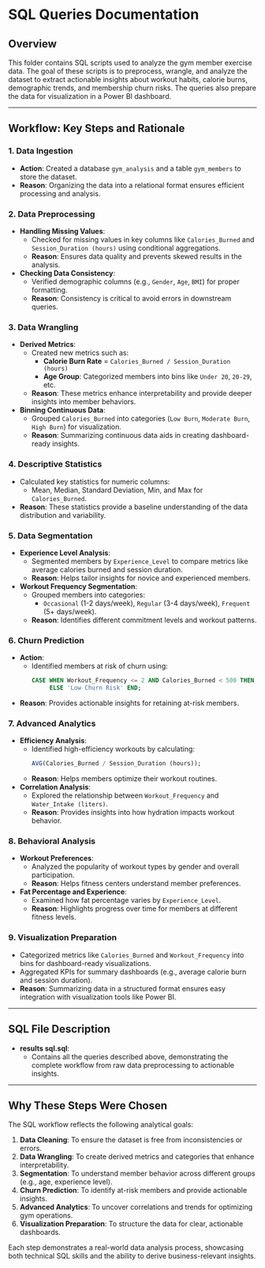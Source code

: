 # SQL Queries Documentation

## Overview
This folder contains SQL scripts used to analyze the gym member exercise data. The goal of these scripts is to preprocess, wrangle, and analyze the dataset to extract actionable insights about workout habits, calorie burns, demographic trends, and membership churn risks. The queries also prepare the data for visualization in a Power BI dashboard.

---

## Workflow: Key Steps and Rationale

### 1. Data Ingestion
- **Action**: Created a database `gym_analysis` and a table `gym_members` to store the dataset.
- **Reason**: Organizing the data into a relational format ensures efficient processing and analysis.

### 2. Data Preprocessing
- **Handling Missing Values**:
  - Checked for missing values in key columns like `Calories_Burned` and `Session_Duration (hours)` using conditional aggregations.
  - **Reason**: Ensures data quality and prevents skewed results in the analysis.
- **Checking Data Consistency**:
  - Verified demographic columns (e.g., `Gender`, `Age`, `BMI`) for proper formatting.
  - **Reason**: Consistency is critical to avoid errors in downstream queries.

### 3. Data Wrangling
- **Derived Metrics**:
  - Created new metrics such as:
    - **Calorie Burn Rate** = `Calories_Burned / Session_Duration (hours)`
    - **Age Group**: Categorized members into bins like `Under 20`, `20-29`, etc.
  - **Reason**: These metrics enhance interpretability and provide deeper insights into member behaviors.
- **Binning Continuous Data**:
  - Grouped `Calories_Burned` into categories (`Low Burn`, `Moderate Burn`, `High Burn`) for visualization.
  - **Reason**: Summarizing continuous data aids in creating dashboard-ready insights.

### 4. Descriptive Statistics
- Calculated key statistics for numeric columns:
  - Mean, Median, Standard Deviation, Min, and Max for `Calories_Burned`.
- **Reason**: These statistics provide a baseline understanding of the data distribution and variability.

### 5. Data Segmentation
- **Experience Level Analysis**:
  - Segmented members by `Experience_Level` to compare metrics like average calories burned and session duration.
  - **Reason**: Helps tailor insights for novice and experienced members.
- **Workout Frequency Segmentation**:
  - Grouped members into categories:
    - `Occasional` (1-2 days/week), `Regular` (3-4 days/week), `Frequent` (5+ days/week).
  - **Reason**: Identifies different commitment levels and workout patterns.

### 6. Churn Prediction
- **Action**:
  - Identified members at risk of churn using:
    ```sql
    CASE WHEN Workout_Frequency <= 2 AND Calories_Burned < 500 THEN 'High Churn Risk'
         ELSE 'Low Churn Risk' END;
    ```
- **Reason**: Provides actionable insights for retaining at-risk members.

### 7. Advanced Analytics
- **Efficiency Analysis**:
  - Identified high-efficiency workouts by calculating:
    ```sql
    AVG(Calories_Burned / Session_Duration (hours));
    ```
  - **Reason**: Helps members optimize their workout routines.
- **Correlation Analysis**:
  - Explored the relationship between `Workout_Frequency` and `Water_Intake (liters)`.
  - **Reason**: Provides insights into how hydration impacts workout behavior.

### 8. Behavioral Analysis
- **Workout Preferences**:
  - Analyzed the popularity of workout types by gender and overall participation.
  - **Reason**: Helps fitness centers understand member preferences.
- **Fat Percentage and Experience**:
  - Examined how fat percentage varies by `Experience_Level`.
  - **Reason**: Highlights progress over time for members at different fitness levels.

### 9. Visualization Preparation
- Categorized metrics like `Calories_Burned` and `Workout_Frequency` into bins for dashboard-ready visualizations.
- Aggregated KPIs for summary dashboards (e.g., average calorie burn and session duration).
- **Reason**: Summarizing data in a structured format ensures easy integration with visualization tools like Power BI.

---

## SQL File Description
- **results sql.sql**:
  - Contains all the queries described above, demonstrating the complete workflow from raw data preprocessing to actionable insights.

---

## Why These Steps Were Chosen
The SQL workflow reflects the following analytical goals:
1. **Data Cleaning**: To ensure the dataset is free from inconsistencies or errors.
2. **Data Wrangling**: To create derived metrics and categories that enhance interpretability.
3. **Segmentation**: To understand member behavior across different groups (e.g., age, experience level).
4. **Churn Prediction**: To identify at-risk members and provide actionable insights.
5. **Advanced Analytics**: To uncover correlations and trends for optimizing gym operations.
6. **Visualization Preparation**: To structure the data for clear, actionable dashboards.

Each step demonstrates a real-world data analysis process, showcasing both technical SQL skills and the ability to derive business-relevant insights.

